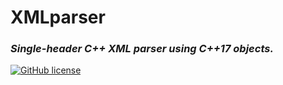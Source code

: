 # XMLparser

### _Single-header C++ XML parser using C++17 objects._

[![GitHub license](https://img.shields.io/badge/license-MIT-blue.svg)](https://raw.githubusercontent.com/jstrom2002/XMLparser/main/LICENSE)
